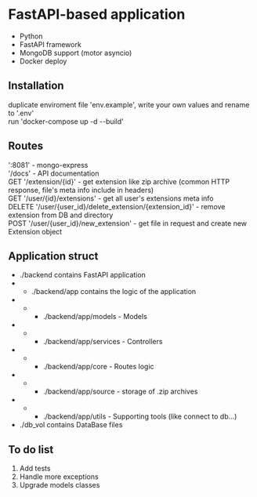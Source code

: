 # FastAPI-based application

- Python
- FastAPI framework
- MongoDB support (motor asyncio)
- Docker deploy

## Installation

duplicate enviroment file 'env.example', write your own values and rename to '.env'<br>
run 'docker-compose up -d --build'


## Routes

':8081' - mongo-express <br>
'/docs' - API documentation <br>
GET '/extension/{id}' - get extension like zip archive (common HTTP response, file's meta info include in headers) <br>
GET '/user/{id}/extensions' - get all user's extensions meta info <br>
DELETE '/user/{user_id}/delete_extension/{extension_id}' - remove extension from DB and directory <br>
POST '/user/{user_id}/new_extension' - get file in request and create new Extension object <br>


## Application struct

- ./backend contains FastAPI application
-   - ./backend/app contains the logic of the application
-   -   - ./backend/app/models - Models
-   -   - ./backend/app/services - Controllers
-   -   - ./backend/app/core - Routes logic
-   -   - ./backend/app/source - storage of .zip archives
-   -   - ./backend/app/utils - Supporting tools (like connect to db...)
- ./db_vol contains DataBase files


## To do list
1. Add tests
2. Handle more exceptions
3. Upgrade models classes
